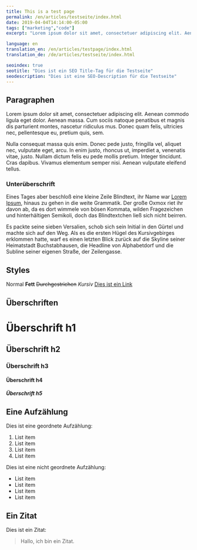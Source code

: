 ```yaml
---
title: This is a test page
permalink: /en/articles/testseite/index.html
date: 2019-04-04T14:14:00-05:00
tags: ["marketing","code"]
excerpt: "Lorem ipsum dolor sit amet, consectetuer adipiscing elit. Aenean commodo ligula eget dolor. Aenean massa. Cum sociis natoque penatibus et magnis dis parturient montes, nascetur ridiculus mus. Donec quam felis, ultricies nec, pellentesque eu, pretium quis, sem. Nulla consequat massa quis enim."

language: en
translation_en: /en/articles/testpage/index.html
translation_de: /de/articles/testseite/index.html

seoindex: true
seotitle: "Dies ist ein SEO Title-Tag für die Testseite"
seodescription: "Dies ist eine SEO-Description für die Testseite"
---
```


## Paragraphen
Lorem ipsum dolor sit amet, consectetuer adipiscing elit. Aenean commodo ligula eget dolor. Aenean massa. Cum sociis natoque penatibus et magnis dis parturient montes, nascetur ridiculus mus. Donec quam felis, ultricies nec, pellentesque eu, pretium quis, sem.

Nulla consequat massa quis enim. Donec pede justo, fringilla vel, aliquet nec, vulputate eget, arcu. In enim justo, rhoncus ut, imperdiet a, venenatis vitae, justo. Nullam dictum felis eu pede mollis pretium. Integer tincidunt. Cras dapibus. Vivamus elementum semper nisi. Aenean vulputate eleifend tellus.

### Unterüberschrift
Eines Tages aber beschloß eine kleine Zeile Blindtext, ihr Name war [Lorem Ipsum](https://www.google.de), hinaus zu gehen in die weite Grammatik. Der große Oxmox riet ihr davon ab, da es dort wimmele von bösen Kommata, wilden Fragezeichen und hinterhältigen Semikoli, doch das Blindtextchen ließ sich nicht beirren.

Es packte seine sieben Versalien, schob sich sein Initial in den Gürtel und machte sich auf den Weg. Als es die ersten Hügel des Kursivgebirges erklommen hatte, warf es einen letzten Blick zurück auf die Skyline seiner Heimatstadt Buchstabhausen, die Headline von Alphabetdorf und die Subline seiner eigenen Straße, der Zeilengasse.

## Styles
Normal 
**Fett** 
~~Durchgestrichen~~ 
*Kursiv* 
[Dies ist ein Link](https://www.google.de) 

## Überschriften
# Überschrift h1
## Überschrift h2
### Überschrift h3
#### Überschrift h4
##### Überschrift h5

## Eine Aufzählung
Dies ist eine geordnete Aufzählung:

 1. List item
 2. List item
 3. List item
 4. List item

Dies ist eine nicht geordnete Aufzählung:

 - List item
 - List item
 - List item
 - List item

## Ein Zitat
Dies ist ein Zitat:

> Hallo, ich bin ein Zitat.

